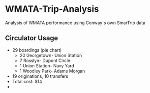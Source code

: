 # WMATA-Trip-Analysis


Analysis of WMATA performance using Conway's own SmarTrip data



## Circulator Usage

- 29 boardings (pie chart)
  - 20 Georgetown- Union Station
  - 7 Rosslyn- Dupont Circle
  - 1 Union Station- Navy Yard
  - 1 Woodley Park- Adams Morgan
- 19 originations, 10 transfers
- Total cost: $14
- 
